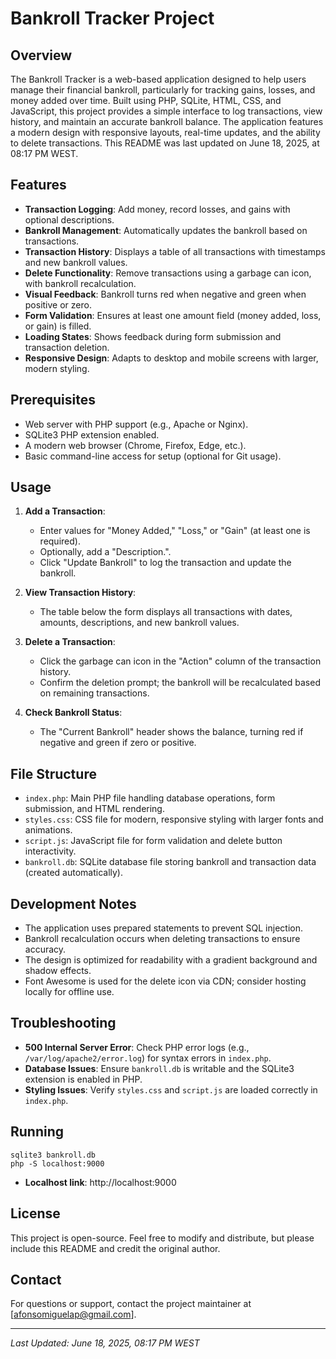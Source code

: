 # Bankroll Tracker Project 

## Overview
The Bankroll Tracker is a web-based application designed to help users manage their financial bankroll, particularly for tracking gains, losses, and money added over time. Built using PHP, SQLite, HTML, CSS, and JavaScript, this project provides a simple interface to log transactions, view history, and maintain an accurate bankroll balance. The application features a modern design with responsive layouts, real-time updates, and the ability to delete transactions. This README was last updated on June 18, 2025, at 08:17 PM WEST.

## Features
- **Transaction Logging**: Add money, record losses, and gains with optional descriptions.
- **Bankroll Management**: Automatically updates the bankroll based on transactions.
- **Transaction History**: Displays a table of all transactions with timestamps and new bankroll values.
- **Delete Functionality**: Remove transactions using a garbage can icon, with bankroll recalculation.
- **Visual Feedback**: Bankroll turns red when negative and green when positive or zero.
- **Form Validation**: Ensures at least one amount field (money added, loss, or gain) is filled.
- **Loading States**: Shows feedback during form submission and transaction deletion.
- **Responsive Design**: Adapts to desktop and mobile screens with larger, modern styling.

## Prerequisites
- Web server with PHP support (e.g., Apache or Nginx).
- SQLite3 PHP extension enabled.
- A modern web browser (Chrome, Firefox, Edge, etc.).
- Basic command-line access for setup (optional for Git usage).

## Usage
1. **Add a Transaction**:
   - Enter values for "Money Added," "Loss," or "Gain" (at least one is required).
   - Optionally, add a "Description.".
   - Click "Update Bankroll" to log the transaction and update the bankroll.

2. **View Transaction History**:
   - The table below the form displays all transactions with dates, amounts, descriptions, and new bankroll values.

3. **Delete a Transaction**:
   - Click the garbage can icon in the "Action" column of the transaction history.
   - Confirm the deletion prompt; the bankroll will be recalculated based on remaining transactions.

4. **Check Bankroll Status**:
   - The "Current Bankroll" header shows the balance, turning red if negative and green if zero or positive.

## File Structure
- `index.php`: Main PHP file handling database operations, form submission, and HTML rendering.
- `styles.css`: CSS file for modern, responsive styling with larger fonts and animations.
- `script.js`: JavaScript file for form validation and delete button interactivity.
- `bankroll.db`: SQLite database file storing bankroll and transaction data (created automatically).

## Development Notes
- The application uses prepared statements to prevent SQL injection.
- Bankroll recalculation occurs when deleting transactions to ensure accuracy.
- The design is optimized for readability with a gradient background and shadow effects.
- Font Awesome is used for the delete icon via CDN; consider hosting locally for offline use.

## Troubleshooting
- **500 Internal Server Error**: Check PHP error logs (e.g., `/var/log/apache2/error.log`) for syntax errors in `index.php`.
- **Database Issues**: Ensure `bankroll.db` is writable and the SQLite3 extension is enabled in PHP.
- **Styling Issues**: Verify `styles.css` and `script.js` are loaded correctly in `index.php`.

## Running

    sqlite3 bankroll.db
    php -S localhost:9000

- **Localhost link**: http://localhost:9000

## License
This project is open-source. Feel free to modify and distribute, but please include this README and credit the original author.

## Contact
For questions or support, contact the project maintainer at [afonsomiguelap@gmail.com].

---
*Last Updated: June 18, 2025, 08:17 PM WEST*
